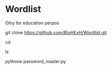 # Wordlist
Olny for education perpos

git clone https://github.com/BluHExH/Wordlist.git




cd




ls



pythone password_master.py
